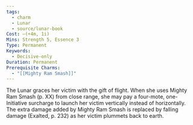 ```yaml
---
tags:
  - charm
  - Lunar
  - source/lunar-book
Cost: —(+4m, 1i)
Mins: Strength 5, Essence 3
Type: Permanent
Keywords:
  - Decisive-only
Duration: Permanent
Prerequisite Charms:
  - "[[Mighty Ram Smash]]"
---
```

The Lunar graces her victim with the gift of flight. When she uses Mighty Ram Smash (p. XX) from close range, she may pay a four-mote, one-Initiative surcharge to launch her victim vertically instead of horizontally. The extra damage added by Mighty Ram Smash is replaced by falling damage (Exalted, p. 232) as her victim plummets back to earth.